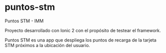 # puntos-stm
Puntos STM - IMM

Proyecto desarrollado con Ionic 2 con el propósito de testear el framework.

Puntos STM es una app que despliega los puntos de recarga de la tarjeta STM próximos a la ubicación del usuario.
